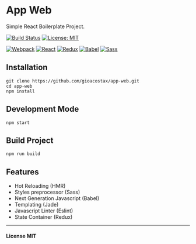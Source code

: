 # App Web
Simple React Boilerplate Project.

[![Build Status](https://img.shields.io/travis/gioacostax/app-web.svg?style=flat-square)](https://travis-ci.org/gioacostax/app-web)
[![License: MIT](https://img.shields.io/badge/License-MIT-yellow.svg?style=flat-square)](https://opensource.org/licenses/MIT)

[![Webpack](https://img.shields.io/badge/v4-Webpack-blue.svg?style=flat-square)](https://webpack.js.org)
[![React](https://img.shields.io/badge/v16-React-7647bc.svg?style=flat-square)](https://reactjs.org)
[![Redux](https://img.shields.io/badge/v4-Redux-7647bc.svg?style=flat-square)](https://redux.js.org)
[![Babel](https://img.shields.io/badge/v6-Babel-dc9200.svg?style=flat-square)](https://babeljs.io)
[![Sass](https://img.shields.io/badge/v4-Sass-dc9200.svg?style=flat-square)](https://sass-lang.com)

## Installation
```
git clone https://github.com/gioacostax/app-web.git
cd app-web
npm install
```

## Development Mode
```
npm start
```

## Build Project
```
npm run build
```

## Features
- Hot Reloading (HMR)
- Styles preprocessor (Sass)
- Next Generation Javascript (Babel)
- Templating (Jade)
- Javascript Linter (Eslint)
- State Container (Redux)

----------
#### License MIT